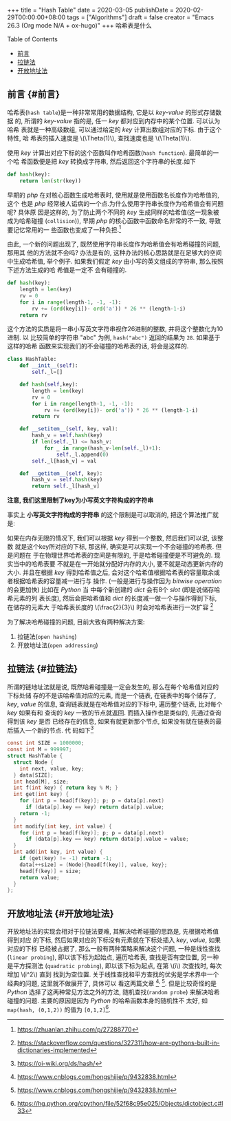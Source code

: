 +++
title = "Hash Table"
date = 2020-03-05
publishDate = 2020-02-29T00:00:00+08:00
tags = ["Algorithms"]
draft = false
creator = "Emacs 26.3 (Org mode N/A + ox-hugo)"
+++
哈希表是什么
<!--more-->

<div class="ox-hugo-toc toc">
<div></div>

<div class="heading">Table of Contents</div>

- [前言](#前言)
- [拉链法](#拉链法)
- [开放地址法](#开放地址法)

</div>
<!--endtoc-->


## 前言 {#前言}

哈希表(`hash table`)是一种非常常用的数据结构, 它是以 _key-value_ 的形式存储数据
的, 所谓的 _key-value_ 指的是, 任一 _key_ 都对应到内存中的某个位置. 可以认为哈希
表就是一种高级数组, 可以通过给定的 _key_ 计算出数组对应的下标. 由于这个特性, 哈
希表的插入速度是 \\(\Theta(1)\\), 查找速度也是 \\(\Theta(1)\\).

使用 _key_ 计算出对应下标的这个函数叫作哈希函数(`hash function`). 最简单的一个哈
希函数便是把 _key_ 转换成字符串, 然后返回这个字符串的长度.如下

```python
def hash(key):
    return len(str(key))
```

早期的 _php_ 在对核心函数生成哈希表时, 使用就是使用函数名长度作为哈希值的, 这个
也是 _php_ 经常被人诟病的一个点.为什么使用字符串长度作为哈希值会有问题呢? 具体原
因是这样的, 为了防止两个不同的 _key_ 生成同样的哈希值(这一现象被成为哈希碰撞
(`collision`)), 早期 _php_ 的核心函数中函数命名非常的不一致, 导致要记忆常用的一
些函数也变成了一种负担.[^fn:1]

由此, 一个新的问题出现了, 既然使用字符串长度作为哈希值会有哈希碰撞的问题, 那用其
他的方法就不会吗? 办法是有的, 这种办法的核心思路就是在足够大的空间中生成哈希值,
举个例子. 如果我们假定 _key_ 由小写的英文组成的字符串, 那么按照下述方法生成的哈
希值是一定不 会有碰撞的.

```python
def hash(key):
    length = len(key)
    rv = 0
    for i in range(length-1, -1, -1):
        rv += (ord(key[i])- ord('a')) * 26 ** (length-1-i)
    return rv
```

这个方法的实质是将一串小写英文字符串视作26进制的整数, 并将这个整数化为10进制. 以
比较简单的字符串 "abc" 为例, `hash("abc")` 返回的结果为 `28`. 如果基于这样的哈希
函数来实现我们的不会碰撞的哈希表的话, 将会是这样的.

```python
class HashTable:
    def __init__(self):
        self._l=[]

    def hash(self,key):
        length = len(key)
        rv = 0
        for i in range(length-1, -1, -1):
            rv += (ord(key[i])- ord('a')) * 26 ** (length-1-i)
        return rv

    def __setitem__(self, key, val):
        hash_v = self.hash(key)
        if len(self._l) <= hash_v:
            for _ in range(hash_v-len(self._l)+1):
                self._l.append(0)
        self._l[hash_v] = val

    def __getitem__(self, key):
        hash_v = self.hash(key)
        return self._l[hash_v]
```

**注意, 我们这里限制了key为小写英文字符构成的字符串**

事实上 **小写英文字符构成的字符串** 的这个限制是可以取消的, 把这个算法推广就是:

如果在内存无限的情况下, 我们可以根据 _key_ 得到一个整数, 然后我们可以说, 该整数
就是这个key所对应的下标, 那这样, 确实是可以实现一个不会碰撞的哈希表. 但是问题在
于在物理世界哈希表的空间是有限的, 于是哈希碰撞便是不可避免的. 现实当中的哈希表要
不就是在一开始就分配好内存的大小, 要不就是动态更新内存的大小. 并且在根据 _key_
得到哈希值之后, 会对这个哈希值根据哈希表的容量取余或者根据哈希表的容量减一进行与
操作. (一般是进行与操作因为 _bitwise operation_ 的会更加快)
比如在 _Python_ 当 中每个新创建的 _dict_ 会有8个 _slot_ (即是说储存哈希元素的列
表长度), 然后会把哈希值和 _dict_ 的长度减一做一个与操作得到下标, 在储存的元素大
于哈希表长度的 \\(\frac{2}{3}\\) 时会对哈希表进行一次扩容
[^fn:2]

为了解决哈希碰撞的问题, 目前大致有两种解决方案:

1.  拉链法(`open hashing`)
2.  开放地址法(`open addressing`)


## 拉链法 {#拉链法}

所谓的链地址法就是说, 既然哈希碰撞是一定会发生的, 那么在每个哈希值对应的下标处储
存的不是该哈希值对应的元素, 而是一个链表, 在链表中的每个储存了, _key_, _value_
的信息, 查询链表就是在哈希值对应的下标中, 遍历整个链表, 比对每个 _key_ 如果有和
查询的 _key_ 一致的节点就返回. 而插入操作也是类似的, 先通过查询得到该 _key_ 是否
已经存在的信息, 如果有就更新那个节点, 如果没有就在链表的最后插入一个新的节点. 代
码如下[^fn:3]

```c
const int SIZE = 1000000;
const int M = 999997;
struct HashTable {
  struct Node {
    int next, value, key;
  } data[SIZE];
  int head[M], size;
  int f(int key) { return key % M; }
  int get(int key) {
    for (int p = head[f(key)]; p; p = data[p].next)
      if (data[p].key == key) return data[p].value;
    return -1;
  }
  int modify(int key, int value) {
    for (int p = head[f(key)]; p; p = data[p].next)
      if (data[p].key == key) return data[p].value = value;
  }
  int add(int key, int value) {
    if (get(key) != -1) return -1;
    data[++size] = (Node){head[f(key)], value, key};
    head[f(key)] = size;
    return value;
  }
};
```


## 开放地址法 {#开放地址法}

开放地址法的实现会相对于拉链法要难, 其解决哈希碰撞的思路是, 先根据哈希值得到对应
的下标, 然后如果对应的下标没有元素就在下标处插入 _key_, _value_, 如果对应的下标
已经被占据了, 那么一般有两种策略来解决这个问题, 一种是线性查找(`linear
probing`), 即以该下标为起始点, 遍历哈希表, 查找是否有空位置, 另一种是平方探测法
(`quadratic probing`), 即以该下标为起点, 在第 \\(i\\) 次查找时, 每次增加 \\(i^2\\) 直到
找到为空位置.
关于线性查找和平方查找的优劣是学术界中一个经典的问题, 这里就不做展开了, 具体可以
看这两篇文章
[^fn:4]<sup>, </sup>[^fn:5].
但是比较奇怪的是 _Python_ 选择了这两种常见方法之外的方法, 随机查找(`random
probe`) 来解决哈希碰撞的问题. 主要的原因是因为 _Python_ 的哈希函数本身的随机性不
太好, 如 `map(hash, (0,1,2))` 的值为
`[0,1,2]`[^fn:6].

[^fn:1]: <https://zhuanlan.zhihu.com/p/27288770>
[^fn:2]: <https://stackoverflow.com/questions/327311/how-are-pythons-built-in-dictionaries-implemented>
[^fn:3]: <https://oi-wiki.org/ds/hash/>
[^fn:4]: <https://www.cnblogs.com/hongshijie/p/9432838.html>
[^fn:5]: <https://www.cnblogs.com/hongshijie/p/9432838.html>
[^fn:6]: <https://hg.python.org/cpython/file/52f68c95e025/Objects/dictobject.c#l33>
